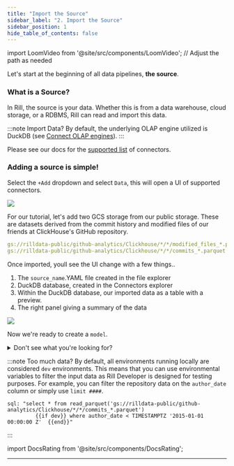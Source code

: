 ```yaml
---
title: "Import the Source"
sidebar_label: "2. Import the Source"
sidebar_position: 1
hide_table_of_contents: false
---
```

import LoomVideo from '@site/src/components/LoomVideo'; // Adjust the path as needed

Let's start at the beginning of all data pipelines, **the source**.

### What is a Source?

In Rill, the source is your data. Whether this is from a data warehouse, cloud storage, or a RDBMS, Rill can read and import this data.

:::note Import Data?
By default, the underlying OLAP engine utilized is DuckDB (see <a href='https://docs.rilldata.com/build/olap/' target="_blank"> Connect OLAP engines</a>).
:::

Please see our docs for the 
<a href="https://docs.rilldata.com/build/connect/" target="_blank">supported list</a> of connectors.


### Adding a source is simple! 

Select the `+Add` dropdown and select `Data`, this will open a UI of supported connectors.


<img src = '/img/tutorials/102/Adding-Data.gif' class='rounded-gif' />
<br />

For our tutorial, let's add two GCS storage from our public storage. These are datasets derived from the commit history and modified files of our friends at ClickHouse's GitHub repository.

```yaml 
gs://rilldata-public/github-analytics/Clickhouse/*/*/modified_files_*.parquet
gs://rilldata-public/github-analytics/Clickhouse/*/*/commits_*.parquet
```

Once imported, youll see the UI change with a few things..
1. The `source_name`.YAML file created in the file explorer
1. DuckDB database, created in the Connectors explorer
2. Within the DuckDB database, our imported data as a table with a preview.
3. The right panel giving a summary of the data

<img src = '/img/tutorials/102/Add-GCS.gif' class='rounded-gif' />
<br />


Now we're ready to create a `model`.

<details>
  <summary>Don't see what you're looking for?</summary>
  
    We are continually adding new sources and connectors in our releases. For a comprehensive list, you can refer to our <a href=''>connectors page</a>. Please don't hesitate to <a href='https://docs.rilldata.com/contact'>reach out</a> either if there's a connector you'd like us to add!

    If this it your first time, you may need to refresh the browser for DuckDB to appear in the UI.
    
</details>

:::note Too much data?
By default, all environments running locally are considered `dev` environments. This means that you can use environmental variables to filter the input data as Rill Developer is designed for testing purposes. For example, you can filter the repository data on the `author_date` column or simply use `limit ####`.
```
sql: "select * from read_parquet('gs://rilldata-public/github-analytics/Clickhouse/*/*/commits_*.parquet')
         {{if dev}} where author_date < TIMESTAMPTZ '2015-01-01 00:00:00 Z'  {{end}}"
```
:::


import DocsRating from '@site/src/components/DocsRating';

---
<DocsRating />